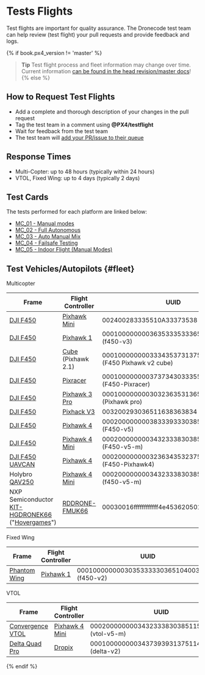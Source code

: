 # Tests Flights

Test flights are important for quality assurance. The Dronecode test team can help review (test flight) your pull requests and provide feedback and logs.

{% if book.px4_version != 'master' %}

> **Tip** Test flight process and fleet information may change over time. Current information [can be found in the head revision/master docs](https://dev.px4.io/master/en/test_and_ci/test_flights.html)! {% else %} <!-- START: details below displayed only in master -->

## How to Request Test Flights

* Add a complete and thorough description of your changes in the pull request
* Tag the test team in a comment using **@PX4/testflight** 
* Wait for feedback from the test team
* The test team will [add your PR/issue to their queue](https://github.com/PX4/Firmware/projects/18)

## Response Times

* Multi-Copter: up to 48 hours (typically within 24 hours)
* VTOL, Fixed Wing: up to 4 days (typically 2 days)

## Test Cards

The tests performed for each platform are linked below:

* [MC_01 - Manual modes](../test_cards/mc_01_manual_modes.md)
* [MC_02 - Full Autonomous](../test_cards/mc_02_full_autonomous.md)
* [MC_03 - Auto Manual Mix](../test_cards/mc_03_auto_manual_mix.md)
* [MC_04 - Failsafe Testing](../test_cards/mc_04_failsafe_testing.md)
* [MC_05 - Indoor Flight (Manual Modes)](../test_cards/mc_05_indoor_flight_manual_modes.md)

## Test Vehicles/Autopilots {#fleet}

Multicopter

| Frame                                                                                                                                                                                                                                                             | Flight Controller                                                                                                                                                                                                                                                | UUID                                                        |
| ----------------------------------------------------------------------------------------------------------------------------------------------------------------------------------------------------------------------------------------------------------------- | ---------------------------------------------------------------------------------------------------------------------------------------------------------------------------------------------------------------------------------------------------------------- | ----------------------------------------------------------- |
| [DJI F450](https://www.getfpv.com/dji-flamewheel-f450-basic-kit.html)                                                                                                                                                                                             | [Pixhawk Mini](https://docs.px4.io/master/en/flight_controller/pixhawk_mini.html)                                                                                                                                                                                | 002400283335510A33373538 (f450-v3)                          |
| [DJI F450](https://www.getfpv.com/dji-flamewheel-f450-basic-kit.html)                                                                                                                                                                                             | [Pixhawk 1](https://docs.px4.io/master/en/flight_controller/pixhawk.html)                                                                                                                                                                                        | 000100000000363533353336510900500021 (f450-v3)              |
| [DJI F450](https://www.getfpv.com/dji-flamewheel-f450-basic-kit.html)                                                                                                                                                                                             | [Cube](https://docs.px4.io/master/en/flight_controller/pixhawk-2.html) (Pixhawk 2.1)                                                                                                                                                                             | 00010000000033343537313751050040001c (F450 Pixhawk v2 cube) |
| [DJI F450](https://www.getfpv.com/dji-flamewheel-f450-basic-kit.html)                                                                                                                                                                                             | [Pixracer](https://docs.px4.io/master/en/flight_controller/pixracer.html)                                                                                                                                                                                        | 00010000000037373430333551170037002a (F450-Pixracer)        |
| [DJI F450](https://www.getfpv.com/dji-flamewheel-f450-basic-kit.html)                                                                                                                                                                                             | [Pixhawk 3 Pro](https://docs.px4.io/master/en/flight_controller/pixhawk3_pro.html)                                                                                                                                                                               | 000100000000303236353136510500180036 (Pixhawk pro)          |
| [DJI F450](https://www.getfpv.com/dji-flamewheel-f450-basic-kit.html)                                                                                                                                                                                             | [Pixhack V3](https://docs.px4.io/master/en/flight_controller/pixhack_v3.html)                                                                                                                                                                                    | 003200293036511638363834 (f450-v5-m)                        |
| [DJI F450](https://www.getfpv.com/dji-flamewheel-f450-basic-kit.html)                                                                                                                                                                                             | [Pixhawk 4](https://docs.px4.io/master/en/flight_controller/pixhawk4.html)                                                                                                                                                                                       | 000200000000383339333038510700320016 (F450-v5)              |
| [DJI F450](https://www.getfpv.com/dji-flamewheel-f450-basic-kit.html)                                                                                                                                                                                             | [Pixhawk 4 Mini](https://docs.px4.io/master/en/flight_controller/pixhawk4_mini.html)                                                                                                                                                                             | 0002000000003432333830385115003a0033 (F450-v5-m)            |
| [DJI F450](https://www.getfpv.com/dji-flamewheel-f450-basic-kit.html) [UAVCAN](https://zubax.com/technologies/uavcan)                                                                                                                                             | [Pixhawk 4](https://docs.px4.io/master/en/flight_controller/pixhawk4.html)                                                                                                                                                                                       | 000200000000323634353237511800200021 (F450-Pixhawk4)        |
| Holybro [QAV250](https://docs.px4.io/master/en/frames_multicopter/holybro_qav250_pixhawk4_mini.html)                                                                                                                                                              | [Pixhawk 4 Mini](https://docs.px4.io/master/en/flight_controller/pixhawk4_mini.html)                                                                                                                                                                             | 000200000000343233383038511500420032 (f450-v5-m)            |
| NXP Semiconductor [KIT-HGDRONEK66](https://www.nxp.com/applications/solutions/industrial/unmanned-aerial-vehicles-uavs/uavs-drones-and-rovers/rddrone-fmuk66-px4-robotic-drone-fmu-reference-design:RDDRONE-FMUK66) ("[Hovergames](https://www.hovergames.com/)") | [RDDRONE-FMUK66](https://www.nxp.com/products/processors-and-microcontrollers/arm-based-processors-and-mcus/kinetis-cortex-m-mcus/k-seriesperformancem4/k6x-ethernet/rddrone-fmuk66-px4-robotic-drone-fmu-reference-design:RDDRONE-FMUK66?tid=vanRDDRONE-FMUK66) | 00030016ffffffffffff4e45362050130029                        |

Fixed Wing

| Frame                                                                                               | Flight Controller                                                         | UUID                                           |
| --------------------------------------------------------------------------------------------------- | ------------------------------------------------------------------------- | ---------------------------------------------- |
| [Phantom Wing](https://hobbyking.com/en_us/phantom-fpv-flying-wing-epo-airplane-1550mm-v2-kit.html) | [Pixhawk 1](https://docs.px4.io/master/en/flight_controller/pixhawk.html) | 0001000000003035333330365104003c0020 (f450-v2) |

VTOL

| Frame                                                                                | Flight Controller                                                                    | UUID                                             |
| ------------------------------------------------------------------------------------ | ------------------------------------------------------------------------------------ | ------------------------------------------------ |
| [Convergence VTOL](https://www.horizonhobby.com/convergence-vtol-bnf-basic-efl11050) | [Pixhawk 4 Mini](https://docs.px4.io/master/en/flight_controller/pixhawk4_mini.html) | 000200000000343233383038511500350039 (vtol-v5-m) |
| [Delta Quad Pro](https://px4.io/portfolio/deltaquad-vtol/)                           | [Dropix](https://docs.px4.io/master/en/flight_controller/dropix.html)                | 0001000000003437393931375114004c0042 (delta-v2)  |

{% endif %} <!-- END: details above displayed only in master -->